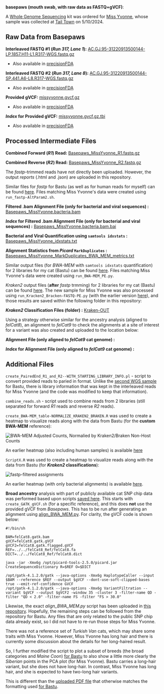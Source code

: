 **basepaws (mouth swab, with raw data as FASTQ+gVCF)**:

A [Whole Genome Sequencing](https://basepaws.com/products/whole-genome-sequencing?variant=41082749976773) kit was ordered for [Miss Yvonne](https://www.petfinder.com/cat/miss-yvonne-71559819/ca/los-angeles/kitten-rescue-ca55/), whose sample was collected at [Tail Town](https://www.tailtowncats.com/) on 5/10/2024.

## Raw Data from Basepaws

**Interleaved FASTQ #1 (*Run 317, Lane 1*):** [AC.GJ.95-31220913500144-LP.1857.H11-L1.R317-WGS.fastq.gz](https://storage.googleapis.com/miss-yvonne-cat-genome/AC.GJ.95-31220913500144-LP.1857.H11-L1.R317-WGS.fastq.gz)
 - Also available in [precisionFDA](https://precision.fda.gov/home/files/file-GqVf1J805PZb38VJK1y69f5Z-2)

**Interleaved FASTQ #2 (*Run 317, Lane 8*):** [AC.GJ.95-31220913500144-SP.441.A6-L8.R317-WGS.fastq.gz](https://storage.googleapis.com/miss-yvonne-cat-genome/AC.GJ.95-31220913500144-SP.441.A6-L8.R317-WGS.fastq.gz)
 - Also available in [precisionFDA](https://precision.fda.gov/home/files/file-GqVbVp80xxvXVk3k5yy8G3yz-2)

**Provided gVCF:** [missyvonne.gvcf.gz](https://storage.googleapis.com/miss-yvonne-cat-genome/missyvonne.gvcf.gz)
 - Also available in [precisionFDA](https://precision.fda.gov/home/files/file-GqVf1f80bfGGXQ31PygFb6jB-2)

***Index* for Provided gVCF:** [missyvonne.gvcf.gz.tbi](https://storage.googleapis.com/miss-yvonne-cat-genome/missyvonne.gvcf.gz.tbi)
 - Also available in [precisionFDA](https://precision.fda.gov/home/files/file-GqVf1f0007qFQ4Kgkgq4BKyy-2)

## Processed Intermediate Files

**Combined Forward (*R1*) Read:** [Basepaws_MissYvonne_R1.fastq.gz](https://storage.googleapis.com/miss-yvonne-cat-genome/Basepaws_MissYvonne_R1.fastq.gz)

**Combined Reverse (*R2*) Read:** [Basepaws_MissYvonne_R2.fastq.gz](https://storage.googleapis.com/miss-yvonne-cat-genome/Basepaws_MissYvonne_R2.fastq.gz)

The *fastp*-trimmed reads have not directly been uploaded.  However, the output *reports* (.html and .json) are uploaded in this repository.

Similar files for *fastp* for Bastu (as well as for human reads for myself) can be found [here](https://github.com/cwarden45/Bastu_Cat_Genome/tree/master/Basepaws_Notes/Reformat_Basepaws_WGS2_and_Combine/fastp_results).  Files matching Miss Yvonne's data were created using `run_fastp-AltParam2.sh`.

**Filtered .bam Alignment File (only for bacterial and viral sequences) :** [Basepaws_MissYvonne.bacteria.bam](https://storage.googleapis.com/miss-yvonne-cat-genome/Basepaws_MissYvonne.bacteria.bam)

***Index* for Filtered .bam Alignment File (only for bacterial and viral sequences) :** [Basepaws_MissYvonne.bacteria.bam.bai](https://storage.googleapis.com/miss-yvonne-cat-genome/Basepaws_MissYvonne.bacteria.bam.bai)

**Bacterial and Viral Quantification using `samtools idxstats` :** [Basepaws_MissYvonne_idxstats.txt](https://storage.googleapis.com/miss-yvonne-cat-genome/Basepaws_MissYvonne_idxstats.txt)

**Alignment Statistics from *Picard* `MarkDuplicates` :** [Basepaws_MissYvonne_MarkDuplicates_BWA_MEM_metrics.txt](https://storage.googleapis.com/miss-yvonne-cat-genome/Basepaws_MissYvonne_MarkDuplicates_BWA_MEM_metrics.txt)

Similar output files (for *BWA-MEM* with `samtools idxstats` quantification) for 2 libraries for my cat (Bastu) can be found [here](https://github.com/cwarden45/Bastu_Cat_Genome/tree/master/Basepaws_Notes/Reformat_Basepaws_WGS2_and_Combine/Additional_Alignments/Extended_Reference-2024).  Files matching Miss Yvonne's data were created using `run_BWA-MEM_PE.py`.

*Kraken2* output files (**after** *fastp* trmming) for 2 libraries for my cat (Bastu) can be found [here](https://github.com/cwarden45/Bastu_Cat_Genome/tree/master/Basepaws_Notes/Reformat_Basepaws_WGS2_and_Combine/fastp_results/Kraken-OUT).  The new sample for Miss Yvonne was also processed using `run_Kracken2_Bracken-FASTQ-PE.py` (with the earlier version [here](https://github.com/cwarden45/Bastu_Cat_Genome/blob/master/Basepaws_Notes/Reformat_Basepaws_WGS2_and_Combine/fastp_results/run_Kracken2_Bracken-FASTQ-PE.py)), and those results are saved within the following folder in this repository:

***Kraken2* Classification Files (folder) :** [Kraken-OUT](https://github.com/cwarden45/MissYvonne_Cat_Genome/tree/main/Kraken-OUT)

Using a strategy otherwise similar for the ancestry analysis (aligned to *felCat8*), an alignment to *felCat9* to check the alignments at a site of interest for a variant was also created and uploaded to the location below:

**Alignment File (only aligned to *felCat9* cat genome) :**

***Index* for Alignment File (only aligned to *felCat9* cat genome) :**

## Additional Files

`create_PairedEnd_R1_and_R2--WITH_STARTING_LIBRARY_INFO.pl` - script to convert provided reads to paried in format.  Unlike the [second WGS sample](https://github.com/cwarden45/Bastu_Cat_Genome/blob/master/Basepaws_Notes/Reformat_Basepaws_WGS2_and_Combine/create_PairedEnd_R1_and_R2.pl) for Bastu, there is library information that was kept in the interleaved reads for Miss Yvonne (and the code was modified to keep that information).

`combine_reads.sh` - script used to combine reads from 2 libraries (still separated for forward *R1* reads and reverse *R2* reads).

`create_BWA-MEM_table-NORMALIZE_KRAKEN2_BRAKEN.R` was used to create a heatmap to visualize reads along with the data from Bastu (for the **custom BWA-MEM** reference):

![BWA-MEM Adjusted Counts, Normalied by Kraken2/Braken Non-Host Counts](n6_Oral_BWA-MEM-heatmap.PNG "BWA-MEM Adjusted Counts, Normalied by Kraken2/Braken Non-Host Counts")

An earlier heatmap (also including human samples) is available [here](https://github.com/cwarden45/Bastu_Cat_Genome/blob/master/Basepaws_Notes/Reformat_Basepaws_WGS2_and_Combine/Additional_Alignments/n6_Oral_Bowtie2-heatmap.PNG)

`ScriptX.R` was used to create a heatmap to visualize reads along with the data from Bastu (for ***Kraken2* classifications**):

![fastp-filtered assignments](Oral6SUB3_FILTERED_Braken_genera-heatmap_quantified-TOP20.PNG "Kraken2 assignments")

An earlier heatmap (with only bacterial alignments) is available [here](https://github.com/cwarden45/Bastu_Cat_Genome/blob/master/Basepaws_Notes/Reformat_Basepaws_WGS2_and_Combine/fastp_results/Oral6SUB3_FILTERED_Braken_genera-heatmap_quantified-TOP20.PNG).

**Broad ancestry** analysis with part of publicly available cat SNP chip data was performed based upon scripts [saved here](https://github.com/cwarden45/Bastu_Cat_Genome/tree/master/Basepaws_Notes/ADMIXTURE%2BRFMix_ReAnalysis_with_Gandolfi-SNP-chip).  This starts with `create_GATK_gVCF.sh` (for a specific reference), and this does **not** use the provided gVCF from *Basepaws*.  This has to be run after generating an alignment using [align_BWA_MEM.py](https://github.com/cwarden45/Bastu_Cat_Genome/blob/master/Basepaws_Notes/align_BWA_MEM.py).  For clarity, the gVCF code is shown below:

```
#!/bin/sh

BAM=felCat8.gatk.bam
gVCF=felCat8.gatk.gVCF
gVCF2=felCat8.gatk.flagged.gVCF
REF=../../felCat8_Ref/felCat8.fa
DICT=../../felCat8_Ref/felCat8.dict

java -jar -Xmx6g /opt/picard-tools-2.5.0/picard.jar CreateSequenceDictionary R=$REF O=$DICT

/opt/gatk-4.1.2.0/gatk --java-options -Xmx6g HaplotypeCaller --input $BAM --reference $REF --output $gVCF --dont-use-soft-clipped-bases true --emit-ref-confidence GVCF
/opt/gatk-4.1.2.0/gatk --java-options -Xmx6g VariantFiltration --variant $gVCF --output $gVCF2 -window 35 -cluster 3 -filter-name QD -filter "QD < 2.0" -filter-name FS -filter "FS > 30.0"
```

Likewise, the exact *align_BWA_MEM.py* script has been uploaded in [this repository](https://github.com/cwarden45/MissYvonne_Cat_Genome/blob/main/align_BWA_MEM.py).  Hopefully, the remaining steps can be followed from the repository for Bastu.  Any files that are only related to the public SNP chip data already exist, so I did not have to re-run those steps for Miss Yvonne.

There was not a reference set of *Turkish Van* cats, which may share some traits with Miss Yvonne.  However, Miss Yvonne has long hair and there is currently some discussion about the details for her long-haired result.

So, I further modified the script to plot a subset of breeds (the broad categories and *Maine Coon*) [for Bastu](https://github.com/cwarden45/Bastu_Cat_Genome/blob/master/Basepaws_Notes/ADMIXTURE%2BRFMix_ReAnalysis_with_Gandolfi-SNP-chip/PCA_ancestry_3groups-plus-Maine-Coon.png) to also show a little more clearly the *Siberian* points in the PCA plot (for Miss Yvonne).  Bastu carries a long-hair variant, but she does not have long-hair.  In contrast, Miss Yvonne has long hair, and she is expected to have two-long hair variants.

This is different than the [uploaded PDF file]() that otherwise matches the formatting used [for Bastu](https://github.com/cwarden45/Bastu_Cat_Genome/blob/master/Basepaws_Notes/ADMIXTURE%2BRFMix_ReAnalysis_with_Gandolfi-SNP-chip/raw_basepaws_reanalysis_20k_sites.pdf).

